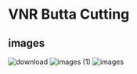 # VNR Butta Cutting 
## images
![download](https://user-images.githubusercontent.com/84220838/118802993-702a8b00-b8c0-11eb-8daa-2e10968b3ac9.jpg)
![images (1)](https://user-images.githubusercontent.com/84220838/118803000-70c32180-b8c0-11eb-9c53-e56aa3a4ff46.jpg)
![images](https://user-images.githubusercontent.com/84220838/118803004-715bb800-b8c0-11eb-889c-0b2589d1e8fd.jpg)
